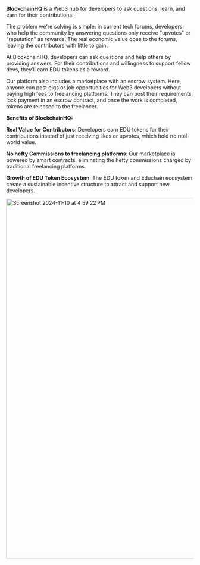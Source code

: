 **BlockchainHQ** is a Web3 hub for developers to ask questions, learn, and earn for their contributions.

The problem we're solving is simple: in current tech forums, developers who help the community by answering questions only receive "upvotes" or "reputation" as rewards. The real economic value goes to the forums, leaving the contributors with little to gain.

At BlockchainHQ, developers can ask questions and help others by providing answers. For their contributions and willingness to support fellow devs, they’ll earn EDU tokens as a reward.

Our platform also includes a marketplace with an escrow system. Here, anyone can post gigs or job opportunities for Web3 developers without paying high fees to freelancing platforms. They can post their requirements, lock payment in an escrow contract, and once the work is completed, tokens are released to the freelancer.

**Benefits of BlockchainHQ:**

**Real Value for Contributors**: Developers earn EDU tokens for their contributions instead of just receiving likes or upvotes, which hold no real-world value.

**No hefty Commissions to freelancing platforms**: Our marketplace is powered by smart contracts, eliminating the hefty commissions charged by traditional freelancing platforms.

**Growth of EDU Token Ecosystem**: The EDU token and Educhain ecosystem create a sustainable incentive structure to attract and support new developers.

<img width="967" alt="Screenshot 2024-11-10 at 4 59 22 PM" src="https://github.com/user-attachments/assets/b92d225c-13c6-4421-91b6-145af61582ab">


